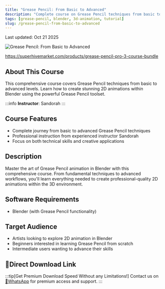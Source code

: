 ```yaml
---
title: "Grease Pencil: From Basic to Advanced"
description: "Complete course on Grease Pencil techniques from basic to advanced levels"
tags: [grease-pencil, blender, 3d-animation, tutorial]
slug: /grease-pencil-from-basic-to-advanced
---
```


Last updated: Oct 21 2025

![Grease Pencil: From Basic to Advanced](https://list.ucards.store/d/img/img1021-PWBo.webp)

https://superhivemarket.com/products/grease-pencil-pro-3-course-bundle

## About This Course

This comprehensive course covers Grease Pencil techniques from basic to advanced levels. Learn how to create stunning 2D animations within Blender using the powerful Grease Pencil toolset.

:::info
**Instructor**: Sandorah
:::

## Course Features

- Complete journey from basic to advanced Grease Pencil techniques
- Professional instruction from experienced instructor Sandorah
- Focus on both technical skills and creative applications

## Description

Master the art of Grease Pencil animation in Blender with this comprehensive course. From fundamental techniques to advanced workflows, you'll learn everything needed to create professional-quality 2D animations within the 3D environment.

## Software Requirements

- Blender (with Grease Pencil functionality)

## Target Audience

- Artists looking to explore 2D animation in Blender
- Beginners interested in learning Grease Pencil from scratch
- Intermediate users wanting to advance their skills

## 🚀Direct Download Link
:::tip[Get Premium Download Speed Without any Limitations!]
Contact us on [💬WhatsApp](https://wa.me/+8613237610083) for premium  access and support.
:::
